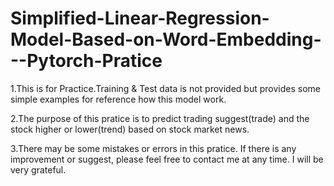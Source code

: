 # Simplified-Linear-Regression-Model-Based-on-Word-Embedding---Pytorch-Pratice


1.This is for Practice.Training & Test data is not provided but provides some simple examples for reference how this model work.

2.The purpose of this pratice is to predict trading suggest(trade) and the stock higher or lower(trend) based on stock market news.

3.There may be some mistakes or errors in this pratice. If there is any improvement or suggest, please feel free to contact me at any time. I will be very grateful.

